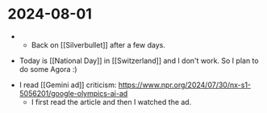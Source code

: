 # 2024-08-01
- * Back on [[Silverbullet]] after a few days.
* Today is [[National Day]] in [[Switzerland]] and I don't work. So I plan to do some Agora :)
- I read [[Gemini ad]] criticism: https://www.npr.org/2024/07/30/nx-s1-5056201/google-olympics-ai-ad
  - I first read the article and then I watched the ad. 